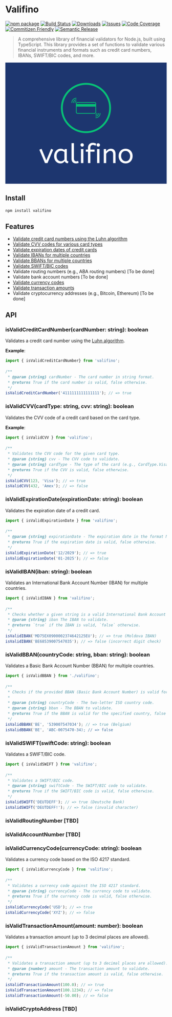 # Valifino

[![npm package][npm-img]][npm-url]
[![Build Status][build-img]][build-url]
[![Downloads][downloads-img]][downloads-url]
[![Issues][issues-img]][issues-url]
[![Code Coverage][codecov-img]][codecov-url]
[![Commitizen Friendly][commitizen-img]][commitizen-url]
[![Semantic Release][semantic-release-img]][semantic-release-url]

> A comprehensive library of financial validators for Node.js, built using TypeScript. This library provides a set of functions to validate various financial instruments and formats such as credit card numbers, IBANs, SWIFT/BIC codes, and more.

![Valifino](./images/logo.png)

## Install

```bash
npm install valifino
```

## Features

- [Validate credit card numbers using the Luhn algorithm](#isvalidcreditcardnumbercardnumber-string-boolean)
- [Validate CVV codes for various card types](#isvalidcvvcardtype-string-cvv-string-boolean)
- [Validate expiration dates of credit cards](#isvalidexpirationdateexpirationdate-string-boolean)
- [Validate IBANs for multiple countries](#isvalidibaniban-string-boolean)
- [Validate BBANs for multiple countries](#isvalidbbancountrycode-string-bban-string-boolean)
- [Validate SWIFT/BIC codes](#isvalidswiftswiftcode-string-boolean)
- Validate routing numbers (e.g., ABA routing numbers) [To be done]
- Validate bank account numbers [To be done]
- [Validate currency codes](#isvalidcurrencycodecurrencycode-string-boolean)
- [Validate transaction amounts](#isvalidtransactionamountamount-number-boolean)
- Validate cryptocurrency addresses (e.g., Bitcoin, Ethereum) [To be done]

## API

### isValidCreditCardNumber(cardNumber: string): boolean

Validates a credit card number using the [Luhn algorithm](https://en.wikipedia.org/wiki/Luhn_algorithm).

**Example**:
```ts
import { isValidCreditCardNumber} from 'valifino';

/**
 * @param {string} cardNumber - The card number in string format.
 * @returns True if the card number is valid, false otherwise.
 */
isValidCreditCardNumber('4111111111111111'); // => true
```

### isValidCVV(cardType: string, cvv: string): boolean

Validates the CVV code of a credit card based on the card type.

**Example**:
```ts
import { isValidCVV } from 'valifino';

/**
 * Validates the CVV code for the given card type.
 * @param {string} cvv - The CVV code to validate.
 * @param {string} cardType - The type of the card (e.g., CardType.Visa, CardType.MasterCard).
 * @returns True if the CVV is valid, false otherwise.
 */
isValidCVV(123, 'Visa'); // => true
isValidCVV(432, 'Amex'); // => false
```

### isValidExpirationDate(expirationDate: string): boolean

Validates the expiration date of a credit card.

```ts
import { isValidExpirationDate } from 'valifino';

/**
 * @param {string} expirationDate - The expiration date in the format MM/YY or MM/YYYY.
 * @returns True if the expiration date is valid, false otherwise.
 */
isValidExpirationDate('12/2029'); // => true
isValidExpirationDate('01-2025'); // => false
```

### isValidIBAN(iban: string): boolean

Validates an International Bank Account Number (IBAN) for multiple countries.

```ts
import { isValidIBAN } from 'valifino';

/**
 * Checks whether a given string is a valid International Bank Account Number (IBAN).
 * @param {string} iban The IBAN to validate.
 * @returns `true` if the IBAN is valid, `false` otherwise.
 */
isValidIBAN('MD75EX0900002374642125EU'); // => true (Moldova IBAN)
isValidIBAN('BE68539007547035'); // => false (incorrect digit check)
````

### isValidBBAN(countryCode: string, bban: string): boolean

Validates a Basic Bank Account Number (BBAN) for multiple countries.

```ts
import { isValidBBAN } from './valifino';

/**
 * Checks if the provided BBAN (Basic Bank Account Number) is valid for a given country.
 *
 * @param {string} countryCode - The two-letter ISO country code.
 * @param {string} bban - The BBAN to validate.
 * @returns True if the BBAN is valid for the specified country, false otherwise.
 */
isValidBBAN('BE', '539007547034'); // => true (Belgium)
isValidBBAN('BE', 'ABC-0075470-34); // => false
```

### isValidSWIFT(swiftCode: string): boolean

Validates a SWIFT/BIC code.

```ts
import { isValidSWIFT } from 'valifino';

/**
 * Validates a SWIFT/BIC code.
 * @param {string} swiftCode - The SWIFT/BIC code to validate.
 * @returns True if the SWIFT/BIC code is valid, false otherwise.
 */
isValidSWIFT('DEUTDEFF'); // => true (Deutsche Bank)
isValidSWIFT('DEUTDEFF!'); // => false (invalid character)
```
### isValidRoutingNumber [TBD]
### isValidAccountNumber [TBD]
### isValidCurrencyCode(currencyCode: string): boolean

Validates a currency code based on the ISO 4217 standard.

```ts
import { isValidCurrencyCode } from 'valifino';

/**
 * Validates a currency code against the ISO 4217 standard.
 * @param {string} currencyCode - The currency code to validate.
 * @returns True if the currency code is valid, false otherwise.
 */
isValidCurrencyCode('USD'); // => true
isValidCurrencyCode('XYZ'); // => false
```

### isValidTransactionAmount(amount: number): boolean

Validates a transaction amount (up to 3 decimal places are allowed).

```ts
import { isValidTransactionAmount } from 'valifino';

/**
 * Validates a transaction amount (up to 3 decimal places are allowed).
 * @param {number} amount - The transaction amount to validate.
 * @returns True if the transaction amount is valid, false otherwise.
 */
isValidTransactionAmount(100.0); // => true
isValidTransactionAmount(100.1234); // => false
isValidTransactionAmount(-50.00); // => false
```

### isValidCryptoAddress [TBD]

[build-img]:https://github.com/aboutml/valifino/actions/workflows/release.yml/badge.svg
[build-url]:https://github.com/aboutml/valifino/actions/workflows/release.yml
[downloads-img]:https://img.shields.io/npm/dt/valifino
[downloads-url]:https://www.npmtrends.com/valifino
[npm-img]:https://img.shields.io/npm/v/valifino
[npm-url]:https://www.npmjs.com/package/valifino
[issues-img]:https://img.shields.io/github/issues/aboutml/valifino
[issues-url]:https://github.com/aboutml/valifino/issues
[codecov-img]:https://codecov.io/gh/aboutml/valifino/branch/main/graph/badge.svg
[codecov-url]:https://codecov.io/gh/aboutml/valifino
[semantic-release-img]:https://img.shields.io/badge/%20%20%F0%9F%93%A6%F0%9F%9A%80-semantic--release-e10079.svg
[semantic-release-url]:https://github.com/semantic-release/semantic-release
[commitizen-img]:https://img.shields.io/badge/commitizen-friendly-brightgreen.svg
[commitizen-url]:http://commitizen.github.io/cz-cli/
